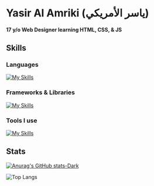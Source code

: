 # Yasir Al Amriki (ياسر الأمريكي)
#### 17 y/o Web Designer learning HTML, CSS, & JS
## Skills
### Languages
[![My Skills](https://skillicons.dev/icons?i=html,css,js,md)](https://skillicons.dev)
### Frameworks & Libraries
[![My Skills](https://skillicons.dev/icons?i=nodejs)](https://skillicons.dev)
### Tools I use
[![My Skills](https://skillicons.dev/icons?i=windows,vscode,github)](https://skillicons.dev)

## Stats
[![Anurag's GitHub stats-Dark](https://github-readme-stats.vercel.app/api?username=yasiralamriki\&show_icons=true\&theme=dark#gh-dark-mode-only)](https://github.com/yasiralamriki/github-readme-stats#responsive-card-theme#gh-dark-mode-only)

![Top Langs](https://github-readme-stats.vercel.app/api/top-langs/?username=yasiralamriki&layout=compact\&theme=dark#gh-dark-mode-only)
